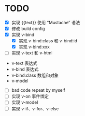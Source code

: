 # TODO

- [x] 实现 {{text}} 使用 “Mustache” 语法
- [x] 修改 build config
- [x] 实现 v-bind
  - [x] 实现 v-bind:class 和 v-bind:id
  - [x] 实现 v-bind:xxx
- [ ] 实现 v-text 和 v-html
- v-text 表达式
- v-bind 表达式
- v-bind:class 数组和对象
- v-model
- [ ] bad code repeat by myself
- [ ] 实现 v-on 事件绑定
- [ ] 实现 v-model
- [ ] 实现 v-if、v-for、v-else
